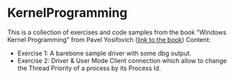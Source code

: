 # KernelProgramming

This is a collection of exercises and code samples from the book "Windows Kernel Programming" from Pavel Yosifovich ([link to the book](https://www.amazon.com/-/de/dp-1977593372/dp/1977593372))
Content:
- Exercise 1: A barebone sample driver with some dbg output.
- Exercise 2: Driver & User Mode Client connection which allow to change the Thread Priority of a process by its Process Id.
